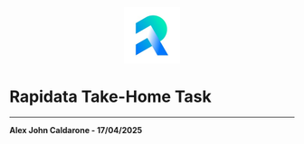 <p align="center">
  <img src="assets/rapidata_logo.png" alt="Description" width="100"/>
</p>

# Rapidata Take-Home Task



---
**Alex John Caldarone - 17/04/2025**
